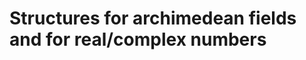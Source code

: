 Structures for archimedean fields and for real/complex numbers
==============================================================

